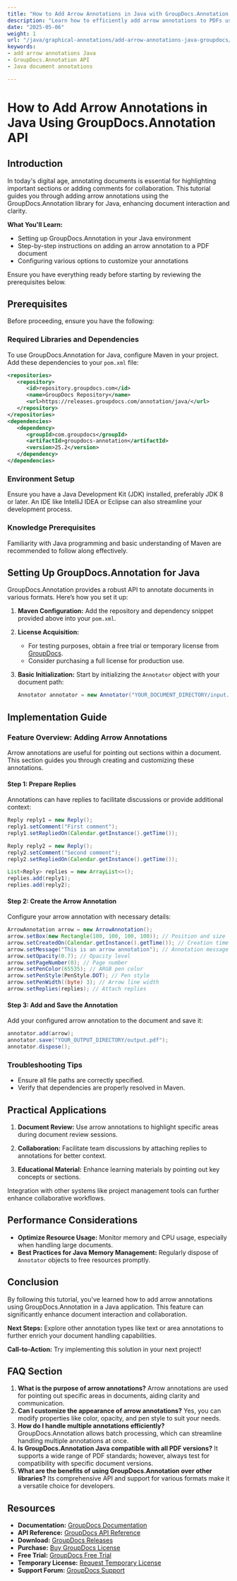 ```yaml
---
title: "How to Add Arrow Annotations in Java with GroupDocs.Annotation API"
description: "Learn how to efficiently add arrow annotations to PDFs using the GroupDocs.Annotation library for Java. Enhance document clarity and collaboration."
date: "2025-05-06"
weight: 1
url: "/java/graphical-annotations/add-arrow-annotations-java-groupdocs/"
keywords:
- add arrow annotations Java
- GroupDocs.Annotation API
- Java document annotations

---
```



# How to Add Arrow Annotations in Java Using GroupDocs.Annotation API

## Introduction

In today's digital age, annotating documents is essential for highlighting important sections or adding comments for collaboration. This tutorial guides you through adding arrow annotations using the GroupDocs.Annotation library for Java, enhancing document interaction and clarity.

**What You'll Learn:**
- Setting up GroupDocs.Annotation in your Java environment
- Step-by-step instructions on adding an arrow annotation to a PDF document
- Configuring various options to customize your annotations

Ensure you have everything ready before starting by reviewing the prerequisites below.

## Prerequisites

Before proceeding, ensure you have the following:

### Required Libraries and Dependencies
To use GroupDocs.Annotation for Java, configure Maven in your project. Add these dependencies to your `pom.xml` file:

```xml
<repositories>
   <repository>
      <id>repository.groupdocs.com</id>
      <name>GroupDocs Repository</name>
      <url>https://releases.groupdocs.com/annotation/java/</url>
   </repository>
</repositories>
<dependencies>
   <dependency>
      <groupId>com.groupdocs</groupId>
      <artifactId>groupdocs-annotation</artifactId>
      <version>25.2</version>
   </dependency>
</dependencies>
```

### Environment Setup
Ensure you have a Java Development Kit (JDK) installed, preferably JDK 8 or later. An IDE like IntelliJ IDEA or Eclipse can also streamline your development process.

### Knowledge Prerequisites
Familiarity with Java programming and basic understanding of Maven are recommended to follow along effectively.

## Setting Up GroupDocs.Annotation for Java

GroupDocs.Annotation provides a robust API to annotate documents in various formats. Here’s how you set it up:

1. **Maven Configuration:**
   Add the repository and dependency snippet provided above into your `pom.xml`.

2. **License Acquisition:**
   - For testing purposes, obtain a free trial or temporary license from [GroupDocs](https://purchase.groupdocs.com/temporary-license/).
   - Consider purchasing a full license for production use.

3. **Basic Initialization:**
   Start by initializing the `Annotator` object with your document path:

   ```java
   Annotator annotator = new Annotator("YOUR_DOCUMENT_DIRECTORY/input.pdf");
   ```

## Implementation Guide

### Feature Overview: Adding Arrow Annotations
Arrow annotations are useful for pointing out sections within a document. This section guides you through creating and customizing these annotations.

#### Step 1: Prepare Replies 
Annotations can have replies to facilitate discussions or provide additional context:

```java
Reply reply1 = new Reply();
reply1.setComment("First comment");
reply1.setRepliedOn(Calendar.getInstance().getTime());

Reply reply2 = new Reply();
reply2.setComment("Second comment");
reply2.setRepliedOn(Calendar.getInstance().getTime());

List<Reply> replies = new ArrayList<>();
replies.add(reply1);
replies.add(reply2);
```

#### Step 2: Create the Arrow Annotation 
Configure your arrow annotation with necessary details:

```java
ArrowAnnotation arrow = new ArrowAnnotation();
arrow.setBox(new Rectangle(100, 100, 100, 100)); // Position and size
arrow.setCreatedOn(Calendar.getInstance().getTime()); // Creation time
arrow.setMessage("This is an arrow annotation"); // Annotation message
arrow.setOpacity(0.7); // Opacity level
arrow.setPageNumber(0); // Page number
arrow.setPenColor(65535); // ARGB pen color
arrow.setPenStyle(PenStyle.DOT); // Pen style
arrow.setPenWidth((byte) 3); // Arrow line width
arrow.setReplies(replies); // Attach replies
```

#### Step 3: Add and Save the Annotation 
Add your configured arrow annotation to the document and save it:

```java
annotator.add(arrow);
annotator.save("YOUR_OUTPUT_DIRECTORY/output.pdf");
annotator.dispose();
```

### Troubleshooting Tips
- Ensure all file paths are correctly specified.
- Verify that dependencies are properly resolved in Maven.

## Practical Applications

1. **Document Review:**
   Use arrow annotations to highlight specific areas during document review sessions.
   
2. **Collaboration:**
   Facilitate team discussions by attaching replies to annotations for better context.
3. **Educational Material:**
   Enhance learning materials by pointing out key concepts or sections.

Integration with other systems like project management tools can further enhance collaborative workflows.

## Performance Considerations
- **Optimize Resource Usage:** Monitor memory and CPU usage, especially when handling large documents.
- **Best Practices for Java Memory Management:** Regularly dispose of `Annotator` objects to free resources promptly.

## Conclusion
By following this tutorial, you've learned how to add arrow annotations using GroupDocs.Annotation in a Java application. This feature can significantly enhance document interaction and collaboration.

**Next Steps:**
Explore other annotation types like text or area annotations to further enrich your document handling capabilities.

**Call-to-Action:** Try implementing this solution in your next project!

## FAQ Section

1. **What is the purpose of arrow annotations?**
   Arrow annotations are used for pointing out specific areas in documents, aiding clarity and communication.
2. **Can I customize the appearance of arrow annotations?**
   Yes, you can modify properties like color, opacity, and pen style to suit your needs.
3. **How do I handle multiple annotations efficiently?**
   GroupDocs.Annotation allows batch processing, which can streamline handling multiple annotations at once.
4. **Is GroupDocs.Annotation Java compatible with all PDF versions?**
   It supports a wide range of PDF standards; however, always test for compatibility with specific document versions.
5. **What are the benefits of using GroupDocs.Annotation over other libraries?**
   Its comprehensive API and support for various formats make it a versatile choice for developers.

## Resources
- **Documentation:** [GroupDocs Documentation](https://docs.groupdocs.com/annotation/java/)
- **API Reference:** [GroupDocs API Reference](https://reference.groupdocs.com/annotation/java/)
- **Download:** [GroupDocs Releases](https://releases.groupdocs.com/annotation/java/)
- **Purchase:** [Buy GroupDocs License](https://purchase.groupdocs.com/buy)
- **Free Trial:** [GroupDocs Free Trial](https://releases.groupdocs.com/annotation/java/)
- **Temporary License:** [Request Temporary License](https://purchase.groupdocs.com/temporary-license/)
- **Support Forum:** [GroupDocs Support](https://forum.groupdocs.com/c/annotation/)

